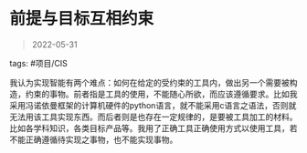 # 前提与目标互相约束

> 2022-05-31

tags: #项目/CIS 

我认为实现智能有两个难点：如何在给定的受约束的工具内，做出另一个需要被构造，约束的事物。前者指是工具的使用，不能随心所欲，而应该遵循要求。比如我采用冯诺依曼框架的计算机硬件的python语言，就不能采用c语言之语法，否则就无法用该工具实现东西。而后者则是也存在一定规律的，是要被工具加工的材料。比如各学科知识，各类目标产品等。我用了正确工具正确使用方式以使用工具，若不能正确遵循待实现之事物，也不能实现事物。